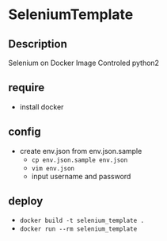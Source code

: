 # SeleniumTemplate
## Description
Selenium on Docker Image Controled python2

## require
- install docker 

## config
- create env.json from env.json.sample
	- `cp env.json.sample env.json`
	- `vim env.json`
	- input username and password

## deploy
- `docker build -t selenium_template .`
- `docker run --rm selenium_template`
